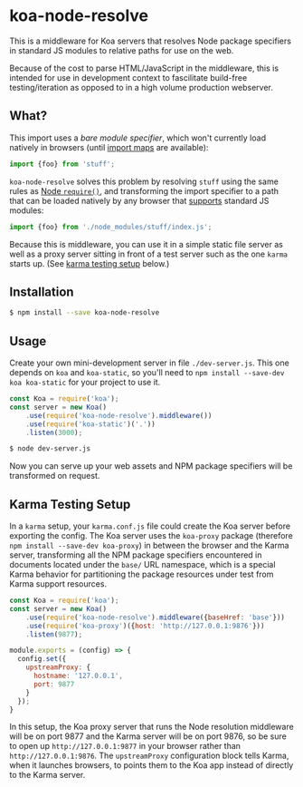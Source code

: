 # koa-node-resolve

This is a middleware for Koa servers that resolves Node package specifiers in standard JS modules to relative paths for use on the web.

Because of the cost to parse HTML/JavaScript in the middleware, this is intended for use in development context to fascilitate build-free testing/iteration as opposed to in a high volume production webserver.

## What?

This import uses a *bare module specifier*, which won't currently load natively in browsers (until [import maps](https://www.chromestatus.com/feature/5315286962012160) are available):

```js
import {foo} from 'stuff';
```

`koa-node-resolve` solves this problem by resolving `stuff` using the same rules as [Node `require()`](https://nodejs.org/api/modules.html#modules_all_together), and transforming the import specifier to a path that can be loaded natively by any browser that [supports](https://developer.mozilla.org/en-US/docs/Web/JavaScript/Reference/Statements/import#Browser_compatibility) standard JS modules:

```js
import {foo} from './node_modules/stuff/index.js';
```

Because this is middleware, you can use it in a simple static file server as well as a proxy server sitting in front of a test server such as the one `karma` starts up.  (See [karma testing setup](#karma-testing-setup) below.)

## Installation

```sh
$ npm install --save koa-node-resolve
```

## Usage

Create your own mini-development server in file `./dev-server.js`.  This one depends on `koa` and `koa-static`, so you'll need to `npm install --save-dev koa koa-static` for your project to use it.

```js
const Koa = require('koa');
const server = new Koa()
    .use(require('koa-node-resolve').middleware())
    .use(require('koa-static')('.'))
    .listen(3000);
```

```sh
$ node dev-server.js
```

Now you can serve up your web assets and NPM package specifiers will be transformed on request.

## Karma Testing Setup

In a `karma` setup, your `karma.conf.js` file could create the Koa server before exporting the config.  The Koa server uses the `koa-proxy` package (therefore `npm install --save-dev koa-proxy`) in between the browser and the Karma server, transforming all the NPM package specifiers encountered in documents located under the `base/` URL namespace, which is a special Karma behavior for partitioning the package resources under test from Karma support resources.

```js
const Koa = require('koa');
const server = new Koa()
    .use(require('koa-node-resolve').middleware({baseHref: 'base'}))
    .use(require('koa-proxy')({host: 'http://127.0.0.1:9876'}))
    .listen(9877);

module.exports = (config) => {
  config.set({
    upstreamProxy: {
      hostname: '127.0.0.1',
      port: 9877
    }
  });
}
```

In this setup, the Koa proxy server that runs the Node resolution middleware will be on port 9877 and the Karma server will be on port 9876, so be sure to open up `http://127.0.0.1:9877` in your browser rather than `http://127.0.0.1:9876`.  The `upstreamProxy` configuration block tells Karma, when it launches browsers, to points them to the Koa app instead of directly to the Karma server.
